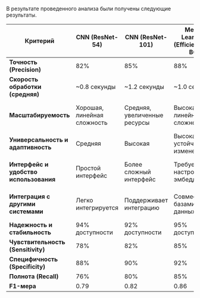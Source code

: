 В результате проведенного анализа были получены следующие результаты.

| Критерий                         | CNN (ResNet-54)             | CNN (ResNet-101)             | Metric Learning (EfficientNet-B0)   | Metric Learning (EfficientNet-B5)   | ViT-B/16                     | ViT-L/32                        | Swin-T                          |
|-----------------------------------|-----------------------------|------------------------------|--------------------------------------|--------------------------------------|--------------------------------------|--------------------------------------|--------------------------------------|
| **Точность (Precision)**          | 82%                         | 85%                          | 88%                                  | 91%                                  | 91%                                  | 93%                                  | 90%                                 |
| **Скорость обработки (средняя)**  | ~0.8 секунды                | ~1.2 секунды                 | ~1.0 секунда                         | ~1.8 секунды                         | ~2.0 секунды                         | ~3.5 секунды                         | ~2.2 секунды                         |
| **Масштабируемость**              | Хорошая, линейная сложность | Средняя, увеличенные ресурсы | Высокая, линейная сложность          | Средняя, ресурсоемкая                | Средняя, увеличивается с данными     | Низкая, требует значительных ресурсов | Высокая, линейная сложность         |
| **Универсальность и адаптивность**| Средняя                     | Высокая                      | Высокая, устойчива к изменениям      | Очень высокая, устойчива к изменениям | Очень высокая                        | Очень высокая                        | Высокая                             |
| **Интерфейс и удобство использования** | Простой интерфейс          | Более сложный интерфейс      | Требует настройки эмбеддингов         | Требует более сложной настройки эмбеддингов | Требует оптимизации для пользователей | Требует высокой оптимизации           | Простой интерфейс                   |
| **Интеграция с другими системами** | Легко интегрируется         | Поддерживает интеграцию      | Совместим с базами данных            | Совместим, но требует дополнительных модулей | Требует модулей для интеграции       | Требует модулей и оптимизации         | Легко интегрируется                 |
| **Надежность и стабильность**     | 94% доступности            | 92% доступности              | 95% доступности                      | 93% доступности                      | 93% доступности                      | 90% доступности                      | 94% доступности                     |
| **Чувствительность (Sensitivity)**| 78%                         | 82%                          | 85%                                  | 88%                                  | 89%                                  | 91%                                  | 90%                                  |
| **Специфичность (Specificity)**   | 88%                         | 90%                          | 92%                                  | 94%                                  | 91%                                  | 92%                                  | 91%                                  |
| **Полнота (Recall)**              | 76%                         | 80%                          | 85%                                  | 88%                                  | 89%                                  | 91%                                  | 90%                                  |
| **F1-мера**                       | 0.79                        | 0.82                         | 0.86                                 | 0.89                                 | 0.90                                 | 0.92                                 | 0.91                                 |